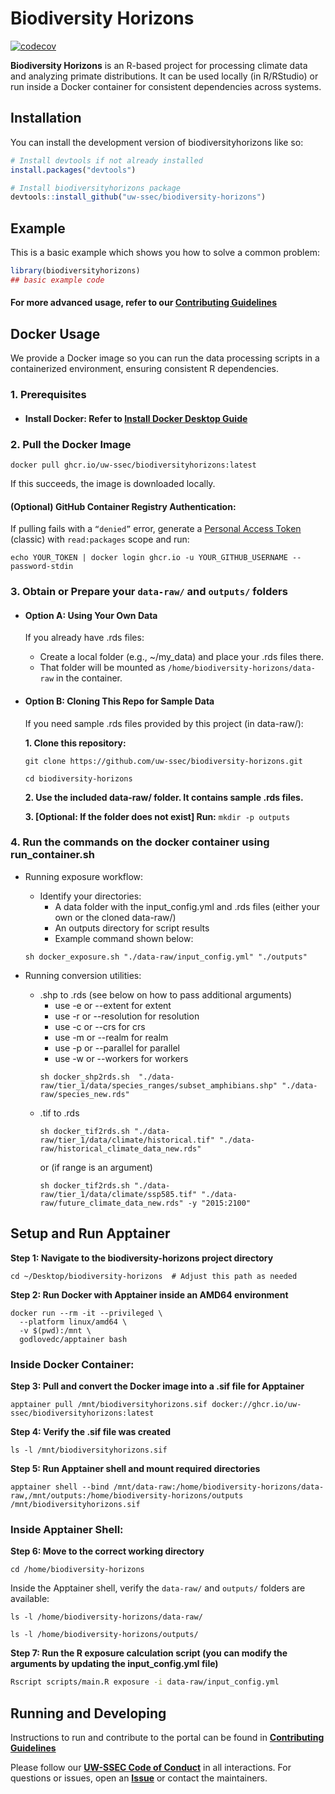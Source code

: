 <!-- README.md is generated from README.Rmd. Please edit that file -->

# Biodiversity Horizons

<!-- badges: start -->

[![codecov](https://codecov.io/gh/uw-ssec/biodiversity-horizons/graph/badge.svg?token=ee1oeNuMlb)](https://codecov.io/gh/uw-ssec/biodiversity-horizons)

<!-- badges: end -->

**Biodiversity Horizons** is an R-based project for processing climate data and
analyzing primate distributions. It can be used locally (in R/RStudio) or run
inside a Docker container for consistent dependencies across systems.

## Installation

You can install the development version of biodiversityhorizons like so:

```r
# Install devtools if not already installed
install.packages("devtools")

# Install biodiversityhorizons package
devtools::install_github("uw-ssec/biodiversity-horizons")
```

## Example

This is a basic example which shows you how to solve a common problem:

```r
library(biodiversityhorizons)
## basic example code
```

#### For more advanced usage, refer to our [**Contributing Guidelines**](./Contributing.md)

## Docker Usage

We provide a Docker image so you can run the data processing scripts in a
containerized environment, ensuring consistent R dependencies.

### 1. Prerequisites

- #### Install Docker: Refer to [**Install Docker Desktop Guide**](https://docs.docker.com/desktop/)

### 2. Pull the Docker Image

```
docker pull ghcr.io/uw-ssec/biodiversityhorizons:latest
```

If this succeeds, the image is downloaded locally.

#### (Optional) GitHub Container Registry Authentication:

If pulling fails with a `“denied”` error, generate a
[Personal Access Token](https://docs.github.com/en/authentication/keeping-your-account-and-data-secure/managing-your-personal-access-tokens)
(classic) with `read:packages` scope and run:

```
echo YOUR_TOKEN | docker login ghcr.io -u YOUR_GITHUB_USERNAME --password-stdin
```

### 3. Obtain or Prepare your `data-raw/` and `outputs/` folders

- #### Option A: Using Your Own Data

  If you already have .rds files:

  - Create a local folder (e.g., ~/my_data) and place your .rds files there.
  - That folder will be mounted as `/home/biodiversity-horizons/data-raw` in the
    container.

- #### Option B: Cloning This Repo for Sample Data

  If you need sample .rds files provided by this project (in data-raw/):

  **1. Clone this repository:**

  ```
  git clone https://github.com/uw-ssec/biodiversity-horizons.git
  ```

  ```
  cd biodiversity-horizons
  ```

  **2. Use the included data-raw/ folder. It contains sample .rds files.**

  **3. [Optional: If the folder does not exist] Run:** `mkdir -p outputs`

### 4. Run the commands on the docker container using run_container.sh

- Running exposure workflow:

  - Identify your directories:
    - A data folder with the input_config.yml and .rds files (either your own or
      the cloned data-raw/)
    - An outputs directory for script results
    - Example command shown below:

  ```
  sh docker_exposure.sh "./data-raw/input_config.yml" "./outputs"
  ```

- Running conversion utilities:
  - .shp to .rds (see below on how to pass additional arguments)
    - use -e or --extent for extent
    - use -r or --resolution for resolution
    - use -c or --crs for crs
    - use -m or --realm for realm
    - use -p or --parallel for parallel
    - use -w or --workers for workers
    ```
    sh docker_shp2rds.sh  "./data-raw/tier_1/data/species_ranges/subset_amphibians.shp" "./data-raw/species_new.rds"
    ```
  - .tif to .rds
    ```
    sh docker_tif2rds.sh "./data-raw/tier_1/data/climate/historical.tif" "./data-raw/historical_climate_data_new.rds"
    ```
    or (if range is an argument)
    ```
    sh docker_tif2rds.sh "./data-raw/tier_1/data/climate/ssp585.tif" "./data-raw/future_climate_data_new.rds" -y "2015:2100"
    ```

## Setup and Run Apptainer

**Step 1: Navigate to the biodiversity-horizons project directory**

```
cd ~/Desktop/biodiversity-horizons  # Adjust this path as needed
```

**Step 2: Run Docker with Apptainer inside an AMD64 environment**

```
docker run --rm -it --privileged \
  --platform linux/amd64 \
  -v $(pwd):/mnt \
  godlovedc/apptainer bash
```

### Inside Docker Container:

**Step 3: Pull and convert the Docker image into a .sif file for Apptainer**

```
apptainer pull /mnt/biodiversityhorizons.sif docker://ghcr.io/uw-ssec/biodiversityhorizons:latest
```

**Step 4: Verify the .sif file was created**

```
ls -l /mnt/biodiversityhorizons.sif
```

**Step 5: Run Apptainer shell and mount required directories**

```
apptainer shell --bind /mnt/data-raw:/home/biodiversity-horizons/data-raw,/mnt/outputs:/home/biodiversity-horizons/outputs /mnt/biodiversityhorizons.sif
```

### Inside Apptainer Shell:

**Step 6: Move to the correct working directory**

```
cd /home/biodiversity-horizons
```

Inside the Apptainer shell, verify the `data-raw/` and `outputs/` folders are
available:

```
ls -l /home/biodiversity-horizons/data-raw/
```

```
ls -l /home/biodiversity-horizons/outputs/
```

**Step 7: Run the R exposure calculation script (you can modify the arguments by
updating the input_config.yml file)**

```bash
Rscript scripts/main.R exposure -i data-raw/input_config.yml
```

## Running and Developing

Instructions to run and contribute to the portal can be found in
[**Contributing Guidelines**](./CONTRIBUTING.md)

Please follow our [**UW-SSEC Code of Conduct**](./CODE_OF_CONDUCT.md) in all
interactions. For questions or issues, open an
[**Issue**](https://github.com/uw-ssec/biodiversity-horizons/issues) or contact
the maintainers.
